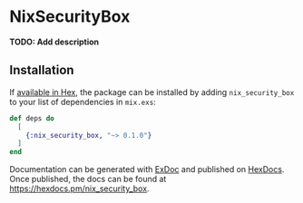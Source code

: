 # NixSecurityBox

**TODO: Add description**

## Installation

If [available in Hex](https://hex.pm/docs/publish), the package can be installed
by adding `nix_security_box` to your list of dependencies in `mix.exs`:

```elixir
def deps do
  [
    {:nix_security_box, "~> 0.1.0"}
  ]
end
```

Documentation can be generated with [ExDoc](https://github.com/elixir-lang/ex_doc)
and published on [HexDocs](https://hexdocs.pm). Once published, the docs can
be found at <https://hexdocs.pm/nix_security_box>.

